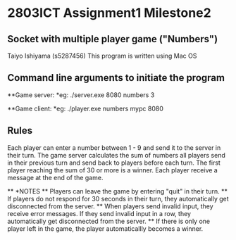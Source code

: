 # 2803ICT Assignment1 Milestone2
## Socket with multiple player game ("Numbers")

Taiyo Ishiyama (s5287456)
This program is written using Mac OS


## Command line arguments to initiate the program
**Game server: <Port Number> <Game Type> <Number of Players>
*eg: ./server.exe 8080 numbers 3

**Game client: <Game Type> <Server Name> <Port Number>
*eg: ./player.exe numbers mypc 8080


## Rules
Each player can enter a number between 1 - 9 and send it to the server in their turn.
The game server calculates the sum of numbers all players send in their previous turn and send back to players before each turn.
The first player reaching the sum of 30 or more is a winner.
Each player receive a message at the end of the game.

** *NOTES
** Players can leave the game by entering "quit" in their turn.
** If players do not respond for 30 seconds in their turn, they automatically get disconnected from the server.
** When players send invalid input, they receive error messages. If they send invalid input in a row, they automatically get disconnected from the server.
** If there is only one player left in the game, the player automaticallly becomes a winner.
